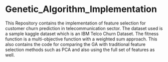 # Genetic_Algorithm_Implementation

This Repository contains the implementation of feature selection for customer churn prediction in telecommunication sector. The dataset used is a sample kaggle dataset which is an IBM Telco Churn Dataset. 
The fitness function is a multi-objective function with a weighted sum approach. This also contains the code for comparing the GA with traditional feature selection methods such as PCA and also using the full set of features as well.
